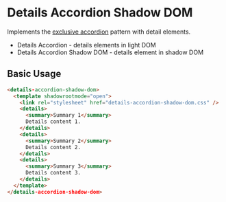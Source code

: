 # Details Accordion Shadow DOM

Implements the [exclusive accordion](https://open-ui.org/components/accordion.explainer/) pattern with detail elements.

- Details Accordion - details elements in light DOM
- Details Accordion Shadow DOM - details element in shadow DOM

## Basic Usage

```html
<details-accordion-shadow-dom>
  <template shadowrootmode="open">
    <link rel="stylesheet" href="details-accordion-shadow-dom.css" />
    <details>
      <summary>Summary 1</summary>
      Details content 1.
    </details>
    <details>
      <summary>Summary 2</summary>
      Details content 2.
    </details>
    <details>
      <summary>Summary 3</summary>
      Details content 3.
    </details>
  </template>
</details-accordion-shadow-dom>
```
